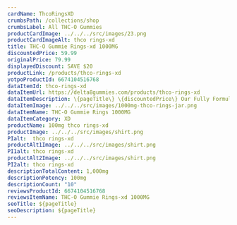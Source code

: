 ```yaml
---
cardName: ThcoRingsXD
crumbsPath: /collections/shop
crumbsLabel: All THC-O Gummies
productCardImage: ../../../src/images/23.png
productCardImageAlt: thco rings-xd
title: THC-O Gummie Rings-xd 1000MG
discountedPrice: 59.99
originalPrice: 79.99
displayedDiscount: SAVE $20
productLink: /products/thco-rings-xd
yotpoProductId: 6674104516768
dataItemId: thco-rings-xd
dataItemUrl: https://delta8gummies.com/products/thco-rings-xd
dataItemDescription: \{pageTitle\} \{discountedPrice\} Our Fully Formulated Delta-8 Gummies are hemp derived edibles that taste amazing. Buy \{productName\} online. Each gummie is \{descriptionPotency\} and \{descriptionTotalContent\} per jar.
dataItemImage: ../../../src/images/1000mg-thco-rings-jar.png
dataItemName: THC-O Gummie Rings 1000MG
dataItemCategory: XD
productName: 100mg thco rings-xd
productImage: ../../../src/images/shirt.png
PIalt:  thco rings-xd
productAlt1Image: ../../../src/images/shirt.png
PI1alt: thco rings-xd
productAlt2Image: ../../../src/images/shirt.png
PI2alt: thco rings-xd
descriptionTotalContent: 1,000mg
descriptionPotency: 100mg
descriptionCount: "10"
reviewsProductId: 6674104516768
reviewsItemName: THC-O Gummie Rings-xd 1000MG
seoTitle: ${pageTitle}
seoDescription: ${pageTitle}
---
```

